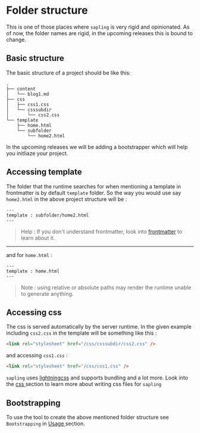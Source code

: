 # Folder structure 

This is one of those places where `sapling` is very rigid and opinionated. As of now, the folder names are rigid, in the upcoming releases this is bound to change.

## Basic structure

The basic structure of a project should be like this:
```
.
├── content
│   └── blog1.md
├── css
│   ├── css1.css
│   └── csssubdir
│       └── css2.css
└── template
    ├── home.html
    └── subfolder
        └── home2.html
```
In the upcoming releases we will be adding a bootstrapper which will help you initliaze your project. 

## Accessing template 
The folder that the runtime searches for when mentioning a template in frontmatter is by default `template` folder. So the way you would use say `home2.html` in the above project structure will be : 
```
---
template : subfolder/home2.html
---
```
> Help : If you don't understand frontmatter, look into [frontmatter](./frontmatter.md) to learn about it.
---
and for `home.html` :
```
---
template : home.html 
---
```
> Note : using relative or absolute paths may render the runtime unable to generate anything.

## Accessing css 
The css is served automatically by the server runtime. In the given example including `css2.css` in the template will be something like this : 
```html
<link rel="stylesheet" href="/css/csssubdir/css2.css" />
```
and accessing `css1.css` :
```html
<link rel="stylesheet" href="/css/css1.css" />
```
`sapling` uses [lightningcss](https://lightningcss.dev/) and supports bundling and a lot more. Look into the [ css ](./css.md) section to learn more about writing css files for `sapling`

## Bootstrapping 

To use the tool to create the above mentioned folder structure see `Bootstrapping` in [ Usage ](./Usage.md) section.

